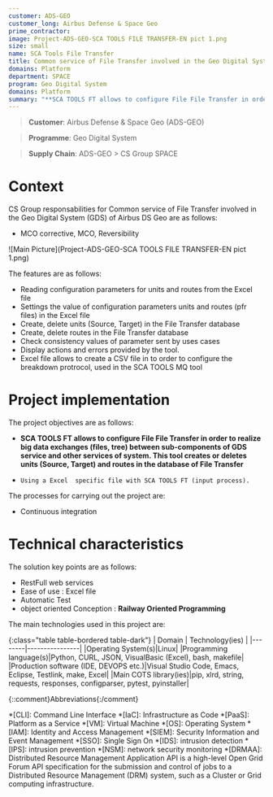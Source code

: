 ```yaml
---
customer: ADS-GEO
customer_long: Airbus Defense & Space Geo
prime_contractor: 
image: Project-ADS-GEO-SCA TOOLS FILE TRANSFER-EN pict 1.png
size: small
name: SCA Tools File Transfer
title: Common service of File Transfer involved in the Geo Digital System (GDS) of Airbus DS Geo
domains: Platform
department: SPACE
program: Geo Digital System
domains: Platform
summary: "**SCA TOOLS FT allows to configure File File Transfer in order to realize big data exchanges (files, tree) between sub-components of GDS service and other services of system. This tool creates or deletes units (Source, Target) and routes in the database of File Transfer**. Using a Excel  specific file with SCA TOOLS FT (input process)."
---
```


> __Customer__\: Airbus Defense & Space Geo (ADS-GEO)

> __Programme__\: Geo Digital System

> __Supply Chain__\: ADS-GEO >  CS Group SPACE


# Context


CS Group responsabilities for Common service of File Transfer involved in the Geo Digital System (GDS) of Airbus DS Geo are as follows:
* MCO corrective, MCO, Reversibility

![Main Picture](Project-ADS-GEO-SCA TOOLS FILE TRANSFER-EN pict 1.png)

The features are as follows:
* Reading configuration parameters for units and routes from the Excel file
* Settings the value of configuration parameters units and routes (pfr files) in the Excel file
* Create, delete  units (Source, Target) in the File Transfer database
* Create, delete routes in the File Transfer database
* Check consistency values of parameter sent by uses cases
* Display actions and errors provided by the tool.
* Excel file allows to create a CSV file in to order to configure the breakdown protrocol, used in the SCA TOOLS MQ tool

# Project implementation

The project objectives are as follows:
* **SCA TOOLS FT allows to configure File File Transfer in order to realize big data exchanges (files, tree) between sub-components of GDS service and other services of system. This tool creates or deletes units (Source, Target) and routes in the database of File Transfer**
*     Using a Excel  specific file with SCA TOOLS FT (input process).

The processes for carrying out the project are:
* Continuous integration

# Technical characteristics

The solution key points are as follows:
* RestFull web services
* Ease of use : Excel file
* Automatic Test
* object oriented Conception : **Railway Oriented Programming**



The main technologies used in this project are:

{:class="table table-bordered table-dark"}
| Domain | Technology(ies) |
|--------|----------------|
|Operating System(s)|Linux|
|Programming language(s)|Python, CURL, JSON, VisualBasic (Excel), bash, makefile|
|Production software (IDE, DEVOPS etc.)|Visual Studio Code, Emacs, Eclipse, Testlink, make, Excel|
|Main COTS library(ies)|pip, xlrd, string, requests, responses, configparser, pytest, pyinstaller|



{::comment}Abbreviations{:/comment}

*[CLI]: Command Line Interface
*[IaC]: Infrastructure as Code
*[PaaS]: Platform as a Service
*[VM]: Virtual Machine
*[OS]: Operating System
*[IAM]: Identity and Access Management
*[SIEM]: Security Information and Event Management
*[SSO]: Single Sign On
*[IDS]: intrusion detection
*[IPS]: intrusion prevention
*[NSM]: network security monitoring
*[DRMAA]: Distributed Resource Management Application API is a high-level Open Grid Forum API specification for the submission and control of jobs to a Distributed Resource Management (DRM) system, such as a Cluster or Grid computing infrastructure.
